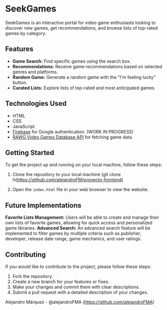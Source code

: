 # SeekGames

SeekGames is an interactive portal for video game enthusiasts looking to discover new games, get recommendations, and browse lists of top-rated games by category.

## Features

- **Game Search:** Find specific games using the search box.
- **Recommendations:** Receive game recommendations based on selected genres and platforms.
- **Random Game:** Generate a random game with the "I'm feeling lucky" button.
- **Curated Lists:** Explore lists of top-rated and most anticipated games.

## Technologies Used

- HTML
- CSS
- JavaScript
- [Firebase](https://firebase.google.com/) for Google authentication. (WORK IN PROGRESS)
- [RAWG Video Games Database API](https://rawg.io/apidocs) for fetching game data.

## Getting Started

To get the project up and running on your local machine, follow these steps:

1. Clone the repository to your local machine (git clone h(https://github.com/alejandroFM(proyecto-frontend)

2. Open the `index.html` file in your web browser to view the website.

## Future Implementations

 **Favorite Lists Management:** Users will be able to create and manage their own lists of favorite games, allowing for quick access and personalized game libraries.
**Advanced Search:** An advanced search feature will be implemented to filter games by multiple criteria such as publisher, developer, release date range, game mechanics, and user ratings.


## Contributing

If you would like to contribute to the project, please follow these steps:

1. Fork the repository.
2. Create a new branch for your features or fixes.
3. Make your changes and commit them with clear descriptions.
4. Submit a pull request with a detailed description of your changes.

 Alejandro Márquez - @alejandroFMA (https://github.com/alejandroFMA)
